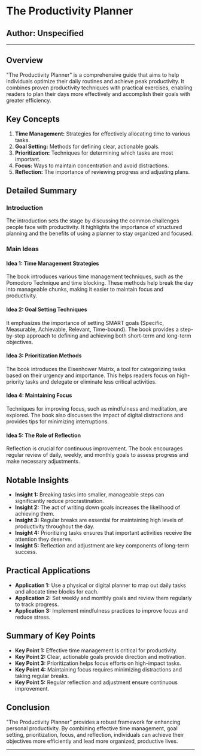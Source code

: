 # The Productivity Planner

## Author: Unspecified

---

## Overview
"The Productivity Planner" is a comprehensive guide that aims to help individuals optimize their daily routines and achieve peak productivity. It combines proven productivity techniques with practical exercises, enabling readers to plan their days more effectively and accomplish their goals with greater efficiency.

## Key Concepts
1. **Time Management:** Strategies for effectively allocating time to various tasks.
2. **Goal Setting:** Methods for defining clear, actionable goals.
3. **Prioritization:** Techniques for determining which tasks are most important.
4. **Focus:** Ways to maintain concentration and avoid distractions.
5. **Reflection:** The importance of reviewing progress and adjusting plans.

## Detailed Summary
### Introduction
The introduction sets the stage by discussing the common challenges people face with productivity. It highlights the importance of structured planning and the benefits of using a planner to stay organized and focused.

### Main Ideas
#### Idea 1: Time Management Strategies
The book introduces various time management techniques, such as the Pomodoro Technique and time blocking. These methods help break the day into manageable chunks, making it easier to maintain focus and productivity.

#### Idea 2: Goal Setting Techniques
It emphasizes the importance of setting SMART goals (Specific, Measurable, Achievable, Relevant, Time-bound). The book provides a step-by-step approach to defining and achieving both short-term and long-term objectives.

#### Idea 3: Prioritization Methods
The book introduces the Eisenhower Matrix, a tool for categorizing tasks based on their urgency and importance. This helps readers focus on high-priority tasks and delegate or eliminate less critical activities.

#### Idea 4: Maintaining Focus
Techniques for improving focus, such as mindfulness and meditation, are explored. The book also discusses the impact of digital distractions and provides tips for minimizing interruptions.

#### Idea 5: The Role of Reflection
Reflection is crucial for continuous improvement. The book encourages regular review of daily, weekly, and monthly goals to assess progress and make necessary adjustments.

## Notable Insights
- **Insight 1:** Breaking tasks into smaller, manageable steps can significantly reduce procrastination.
- **Insight 2:** The act of writing down goals increases the likelihood of achieving them.
- **Insight 3:** Regular breaks are essential for maintaining high levels of productivity throughout the day.
- **Insight 4:** Prioritizing tasks ensures that important activities receive the attention they deserve.
- **Insight 5:** Reflection and adjustment are key components of long-term success.

## Practical Applications
- **Application 1:** Use a physical or digital planner to map out daily tasks and allocate time blocks for each.
- **Application 2:** Set weekly and monthly goals and review them regularly to track progress.
- **Application 3:** Implement mindfulness practices to improve focus and reduce stress.

## Summary of Key Points
- **Key Point 1:** Effective time management is critical for productivity.
- **Key Point 2:** Clear, actionable goals provide direction and motivation.
- **Key Point 3:** Prioritization helps focus efforts on high-impact tasks.
- **Key Point 4:** Maintaining focus requires minimizing distractions and taking regular breaks.
- **Key Point 5:** Regular reflection and adjustment ensure continuous improvement.

## Conclusion
"The Productivity Planner" provides a robust framework for enhancing personal productivity. By combining effective time management, goal setting, prioritization, focus, and reflection, individuals can achieve their objectives more efficiently and lead more organized, productive lives.

---